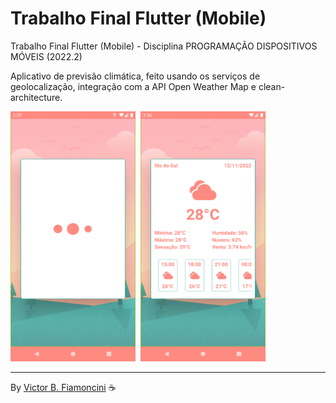 # Trabalho Final Flutter (Mobile)

Trabalho Final Flutter (Mobile) - Disciplina PROGRAMAÇÃO DISPOSITIVOS MÓVEIS (2022.2)

Aplicativo de previsão climática, feito usando os serviços de geolocalização, integração com a API Open Weather Map e clean-architecture.

<div>
  <img src="./.github/loading.png" width="200" height="400" style="margin-right: 4px" />
  <img src="./.github/home-page.png" width="200" height="400" />
</div>

----------
By [Victor B. Fiamoncini](https://github.com/Victor-Fiamoncini) ☕️
